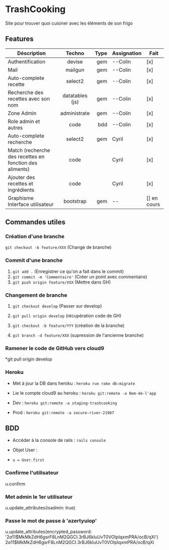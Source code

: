 # TrashCooking
Site pour trouver quoi cuisiner avec les éléments de son frigo
## Features
|  Déscription                          | Techno        | Type  | Assignation |Fait |
| ---------------------------------     |:-------------:| -----:| ----------- | --- |
| Authentification                      | devise        | gem   |   --Colin   |[x]  |
| Mail                                  | mailgun       | gem   |   --Colin   |[x]  |
| Auto-complete recette                 | select2       | gem   |   --Colin   |[x]  |
| Recherche des recettes avec son nom   |datatables (js)| gem   |   --Colin   |[x]  |
| Zone Admin                            | administrate  | gem   |   --Colin   |[x]  |
| Role admin et autres                  | code          | bdd   |   --Colin   |[x] |
| Auto-complete recherche               | select2       | gem   |   Cyril   |[x]   |
| Match (recherche des recettes en fonction des aliments) | code | |    Cyril |[x]   |
| Ajouter des recettes et ingrédients   | code          |       |   Cyril     |[x]  |
| Graphisme Interface utilisateur       | bootstrap     | gem   |   --   |[] en cours  |

## Commandes utiles

### Création d'une branche
`git checkout -b feature/XXX`    (Change de branche)


### Commit d'une branche
1. `git add .`                       (Enregistrer ce qu'on a fait dans le commit)
2. `git commit -m 'Commentaire'`     (Créer un point avec commentaire)
3. `git push origin feature/XXX`     (Mettre dans GH)


### Changement de branche

1. `git checkout develop`         (Passer sur develop)
2. `git pull origin develop`      (récupération code de GH)
3. `git checkout -b feature/YYY`  (création de la branche)

4. `git branch -d feature/XXX`    (supression de l'ancienne branche)

### Ramener le code de GitHub vers cloud9 
*git pull origin develop

### Heroku

* Met à jour la DB dans heroku : `heroku run rake db:migrate`
* Lie le compte cloud9 au heroku : `heroku git:remote -a Nom-de-l'app`

* Dev : `heroku git:remote -a staging-trashcooking`
* Prod : `heroku git:remote -a secure-river-21987`

## BDD
* Accéder à la console de rails : `rails console`

* Objet User :
* `u = User.first`

### Confirme l'utilisateur
u.confirm

### Met admin le 1er utilisateur
u.update_attributes(isadmin: true)

### Passe le mot de passe à 'azertyuiop'

u.update_attributes(encrypted_password: '$2a$11$MkMkZdH6gsrF8LnM2QGCI.3rBJ6kluUvT0VOIpIqxmPRA/ocB/qXi')
$2a$11$MkMkZdH6gsrF8LnM2QGCI.3rBJ6kluUvT0VOIpIqxmPRA/ocB/qXi